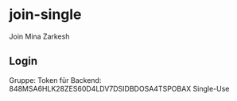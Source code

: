 # join-single
Join Mina Zarkesh

## Login
Gruppe: 
Token für Backend: 848MSA6HLK28ZES60D4LDV7DSIDBDOSA4TSPOBAX
Single-Use


